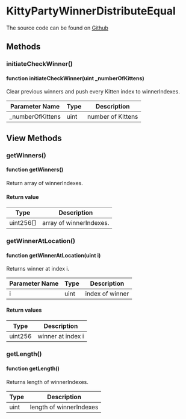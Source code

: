 # KittyPartyWinnerDistributeEqual

The source code can be found on [Github](https://github.com/kittypartydefi/1-kittyparty-contracts/blob/main/hardhat/contracts/strategies/KittyPartyWinnerDistributeEqual.sol)

## Methods

### initiateCheckWinner()

#### function initiateCheckWinner(uint \_numberOfKittens)

Clear previous winners and push every Kitten index to winnerIndexes.

| Parameter Name    | Type | Description       |
| ----------------- | ---- | ----------------- |
| \_numberOfKittens | uint | number of Kittens |

## View Methods

### getWinners()

#### function getWinners()

Return array of winnerIndexes.

#### Return value

| Type       | Description             |
| ---------- | ----------------------- |
| uint256\[] | array of winnerIndexes. |

### getWinnerAtLocation()

#### function getWinnerAtLocation(uint i)

Returns winner at index i.

| Parameter Name | Type | Description     |
| -------------- | ---- | --------------- |
| i              | uint | index of winner |

#### Return values

| Type    | Description       |
| ------- | ----------------- |
| uint256 | winner at index i |

### getLength()

#### function getLength()

Returns length of winnerIndexes.

| Type | Description             |
| ---- | ----------------------- |
| uint | length of winnerIndexes |
